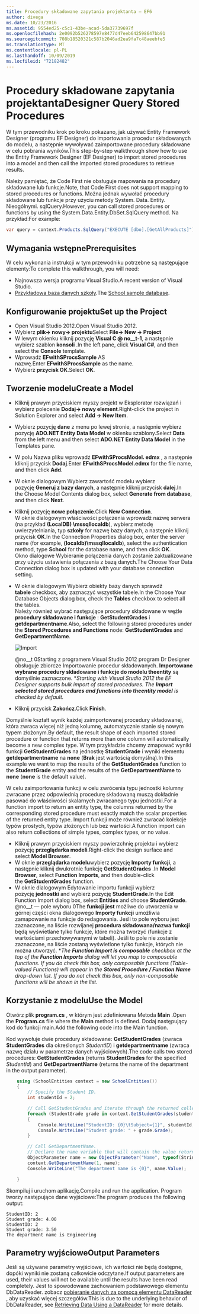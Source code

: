 ```yaml
---
title: Procedury składowane zapytania projektanta — EF6
author: divega
ms.date: 10/23/2016
ms.assetid: 9554ed25-c5c1-43be-acad-5da37739697f
ms.openlocfilehash: 2e0092b526278597e8477d47eeb642598647bb91
ms.sourcegitcommit: 708b18520321c587b2046ad2ea9fa7c48aeebfe5
ms.translationtype: MT
ms.contentlocale: pl-PL
ms.lasthandoff: 10/09/2019
ms.locfileid: "72182482"
---
```

# <a name="designer-query-stored-procedures"></a><span data-ttu-id="de921-102">Procedury składowane zapytania projektanta</span><span class="sxs-lookup"><span data-stu-id="de921-102">Designer Query Stored Procedures</span></span>
<span data-ttu-id="de921-103">W tym przewodniku krok po kroku pokazano, jak używać Entity Framework Designer (programu EF Designer) do importowania procedur składowanych do modelu, a następnie wywoływać zaimportowane procedury składowane w celu pobrania wyników.</span><span class="sxs-lookup"><span data-stu-id="de921-103">This step-by-step walkthrough show how to use the Entity Framework Designer (EF Designer) to import stored procedures into a model and then call the imported stored procedures to retrieve results.</span></span> 

<span data-ttu-id="de921-104">Należy pamiętać, że Code First nie obsługuje mapowania na procedury składowane lub funkcje.</span><span class="sxs-lookup"><span data-stu-id="de921-104">Note, that Code First does not support mapping to stored procedures or functions.</span></span> <span data-ttu-id="de921-105">Można jednak wywołać procedury składowane lub funkcje przy użyciu metody System. Data. Entity. Nieogólnymi. sqlQuery.</span><span class="sxs-lookup"><span data-stu-id="de921-105">However, you can call stored procedures or functions by using the System.Data.Entity.DbSet.SqlQuery method.</span></span> <span data-ttu-id="de921-106">Na przykład:</span><span class="sxs-lookup"><span data-stu-id="de921-106">For example:</span></span>
``` csharp
var query = context.Products.SqlQuery("EXECUTE [dbo].[GetAllProducts]")`;
```

## <a name="prerequisites"></a><span data-ttu-id="de921-107">Wymagania wstępne</span><span class="sxs-lookup"><span data-stu-id="de921-107">Prerequisites</span></span>

<span data-ttu-id="de921-108">W celu wykonania instrukcji w tym przewodniku potrzebne są następujące elementy:</span><span class="sxs-lookup"><span data-stu-id="de921-108">To complete this walkthrough, you will need:</span></span>

- <span data-ttu-id="de921-109">Najnowsza wersja programu Visual Studio.</span><span class="sxs-lookup"><span data-stu-id="de921-109">A recent version of Visual Studio.</span></span>
- <span data-ttu-id="de921-110">[Przykładowa baza danych szkoły](~/ef6/resources/school-database.md).</span><span class="sxs-lookup"><span data-stu-id="de921-110">The [School sample database](~/ef6/resources/school-database.md).</span></span>

## <a name="set-up-the-project"></a><span data-ttu-id="de921-111">Konfigurowanie projektu</span><span class="sxs-lookup"><span data-stu-id="de921-111">Set up the Project</span></span>

-   <span data-ttu-id="de921-112">Open Visual Studio 2012.</span><span class="sxs-lookup"><span data-stu-id="de921-112">Open Visual Studio 2012.</span></span>
-   <span data-ttu-id="de921-113">Wybierz **plik-&gt; nowy-&gt; projektu**</span><span class="sxs-lookup"><span data-stu-id="de921-113">Select **File-&gt; New -&gt; Project**</span></span>
-   <span data-ttu-id="de921-114">W lewym okienku kliknij pozycję **Visual C @ no__t-1**, a następnie wybierz szablon **konsoli** .</span><span class="sxs-lookup"><span data-stu-id="de921-114">In the left pane, click **Visual C\#**, and then select the **Console** template.</span></span>
-   <span data-ttu-id="de921-115">Wprowadź **EFwithSProcsSample** AS nazwę.</span><span class="sxs-lookup"><span data-stu-id="de921-115">Enter **EFwithSProcsSample** as the name.</span></span>
-   <span data-ttu-id="de921-116">Wybierz **przycisk OK**.</span><span class="sxs-lookup"><span data-stu-id="de921-116">Select **OK**.</span></span>

## <a name="create-a-model"></a><span data-ttu-id="de921-117">Tworzenie modelu</span><span class="sxs-lookup"><span data-stu-id="de921-117">Create a Model</span></span>

-   <span data-ttu-id="de921-118">Kliknij prawym przyciskiem myszy projekt w Eksplorator rozwiązań i wybierz polecenie **Dodaj-&gt; nowy element**.</span><span class="sxs-lookup"><span data-stu-id="de921-118">Right-click the project in Solution Explorer and select **Add -&gt; New Item**.</span></span>
-   <span data-ttu-id="de921-119">Wybierz pozycję **dane** z menu po lewej stronie, a następnie wybierz pozycję **ADO.NET Entity Data Model** w okienku szablony.</span><span class="sxs-lookup"><span data-stu-id="de921-119">Select **Data** from the left menu and then select **ADO.NET Entity Data Model** in the Templates pane.</span></span>
-   <span data-ttu-id="de921-120">W polu Nazwa pliku wprowadź **EFwithSProcsModel. edmx** , a następnie kliknij przycisk **Dodaj**.</span><span class="sxs-lookup"><span data-stu-id="de921-120">Enter **EFwithSProcsModel.edmx** for the file name, and then click **Add**.</span></span>
-   <span data-ttu-id="de921-121">W oknie dialogowym Wybierz zawartość modelu wybierz pozycję **Generuj z bazy danych**, a następnie kliknij przycisk **dalej**.</span><span class="sxs-lookup"><span data-stu-id="de921-121">In the Choose Model Contents dialog box, select **Generate from database**, and then click **Next**.</span></span>
-   <span data-ttu-id="de921-122">Kliknij pozycję **nowe połączenie**.</span><span class="sxs-lookup"><span data-stu-id="de921-122">Click **New Connection**.</span></span>  
    <span data-ttu-id="de921-123">W oknie dialogowym właściwości połączenia wprowadź nazwę serwera (na przykład **(LocalDB) \\mssqllocaldb**), wybierz metodę uwierzytelniania, typ **szkoły** for nazwę bazy danych, a następnie kliknij przycisk **OK**.</span><span class="sxs-lookup"><span data-stu-id="de921-123">In the Connection Properties dialog box, enter the server name (for example, **(localdb)\\mssqllocaldb**), select the authentication method, type **School** for the database name, and then click **OK**.</span></span>  
    <span data-ttu-id="de921-124">Okno dialogowe Wybieranie połączenia danych zostanie zaktualizowane przy użyciu ustawienia połączenia z bazą danych.</span><span class="sxs-lookup"><span data-stu-id="de921-124">The Choose Your Data Connection dialog box is updated with your database connection setting.</span></span>
-   <span data-ttu-id="de921-125">W oknie dialogowym Wybierz obiekty bazy danych sprawdź **tabele** checkbox, aby zaznaczyć wszystkie tabele.</span><span class="sxs-lookup"><span data-stu-id="de921-125">In the Choose Your Database Objects dialog box, check the **Tables** checkbox to select all the tables.</span></span>  
    <span data-ttu-id="de921-126">Należy również wybrać następujące procedury składowane w węźle **procedury składowane i funkcje** : **GetStudentGrades** i **getdepartmentname**.</span><span class="sxs-lookup"><span data-stu-id="de921-126">Also, select the following stored procedures under the **Stored Procedures and Functions** node: **GetStudentGrades** and **GetDepartmentName**.</span></span> 

    ![Import](~/ef6/media/import.jpg)

    <span data-ttu-id="de921-128">@no__t 0Starting z programem Visual Studio 2012 program Dr Designer obsługuje zbiorcze Importowanie procedur składowanych. **Importowane wybrane procedury składowane i funkcje do modelu theentity** są domyślnie zaznaczone. \*</span><span class="sxs-lookup"><span data-stu-id="de921-128">*Starting with Visual Studio 2012 the EF Designer supports bulk import of stored procedures. The **Import selected stored procedures and functions into theentity model** is checked by default.*</span></span>
-   <span data-ttu-id="de921-129">Kliknij przycisk **Zakończ**.</span><span class="sxs-lookup"><span data-stu-id="de921-129">Click **Finish**.</span></span>

<span data-ttu-id="de921-130">Domyślnie kształt wynik każdej zaimportowanej procedury składowanej, która zwraca więcej niż jedną kolumnę, automatycznie stanie się nowym typem złożonym.</span><span class="sxs-lookup"><span data-stu-id="de921-130">By default, the result shape of each imported stored procedure or function that returns more than one column will automatically become a new complex type.</span></span> <span data-ttu-id="de921-131">W tym przykładzie chcemy zmapować wyniki funkcji **GetStudentGrades** na jednostkę **StudentGrade** i wyniki elementu **getdepartmentname** na **none** (**Brak** jest wartością domyślną).</span><span class="sxs-lookup"><span data-stu-id="de921-131">In this example we want to map the results of the **GetStudentGrades** function to the **StudentGrade** entity and the results of the **GetDepartmentName** to **none** (**none** is the default value).</span></span>

<span data-ttu-id="de921-132">W celu zaimportowania funkcji w celu zwrócenia typu jednostki kolumny zwracane przez odpowiednią procedurę składowaną muszą dokładnie pasować do właściwości skalarnych zwracanego typu jednostki.</span><span class="sxs-lookup"><span data-stu-id="de921-132">For a function import to return an entity type, the columns returned by the corresponding stored procedure must exactly match the scalar properties of the returned entity type.</span></span> <span data-ttu-id="de921-133">Import funkcji może również zwracać kolekcje typów prostych, typów złożonych lub bez wartości.</span><span class="sxs-lookup"><span data-stu-id="de921-133">A function import can also return collections of simple types, complex types, or no value.</span></span>

-   <span data-ttu-id="de921-134">Kliknij prawym przyciskiem myszy powierzchnię projektu i wybierz pozycję **przeglądarka modeli**.</span><span class="sxs-lookup"><span data-stu-id="de921-134">Right-click the design surface and select **Model Browser**.</span></span>
-   <span data-ttu-id="de921-135">W oknie **przeglądarka modelu**wybierz pozycję **Importy funkcji**, a następnie kliknij dwukrotnie funkcję **GetStudentGrades** .</span><span class="sxs-lookup"><span data-stu-id="de921-135">In **Model Browser**, select **Function Imports**, and then double-click the **GetStudentGrades** function.</span></span>
-   <span data-ttu-id="de921-136">W oknie dialogowym Edytowanie importu funkcji wybierz pozycję **jednostki** and wybierz pozycję **StudentGrade**.</span><span class="sxs-lookup"><span data-stu-id="de921-136">In the Edit Function Import dialog box, select **Entities** and choose **StudentGrade**.</span></span>  
    <span data-ttu-id="de921-137">@no__t — pole wyboru 0The **funkcji jest** możliwe do utworzenia w górnej części okna dialogowego **Importy funkcji** umożliwia zamapowanie na funkcje do redagowania. Jeśli to pole wyboru jest zaznaczone, na liście rozwijanej **procedura składowana/nazwa funkcji** będą wyświetlane tylko funkcje, które można tworzyć (funkcje z wartościami przechowywanymi w tabeli). Jeśli to pole nie zostanie zaznaczone, na liście zostaną wyświetlone tylko funkcje, których nie można utworzyć. \*</span><span class="sxs-lookup"><span data-stu-id="de921-137">*The **Function Import is composable** checkbox at the top of the **Function Imports** dialog will let you map to composable functions. If you do check this box, only composable functions (Table-valued Functions) will appear in the **Stored Procedure / Function Name** drop-down list. If you do not check this box, only non-composable functions will be shown in the list.*</span></span>

## <a name="use-the-model"></a><span data-ttu-id="de921-138">Korzystanie z modelu</span><span class="sxs-lookup"><span data-stu-id="de921-138">Use the Model</span></span>

<span data-ttu-id="de921-139">Otwórz plik **program.cs** , w którym jest zdefiniowana Metoda **Main** .</span><span class="sxs-lookup"><span data-stu-id="de921-139">Open the **Program.cs** file where the **Main** method is defined.</span></span> <span data-ttu-id="de921-140">Dodaj następujący kod do funkcji main.</span><span class="sxs-lookup"><span data-stu-id="de921-140">Add the following code into the Main function.</span></span>

<span data-ttu-id="de921-141">Kod wywołuje dwie procedury składowane: **GetStudentGrades** (zwraca **StudentGrades** dla określonych *StudentID*) i **getdepartmentname** (zwraca nazwę działu w parametrze danych wyjściowych).</span><span class="sxs-lookup"><span data-stu-id="de921-141">The code calls two stored procedures: **GetStudentGrades** (returns **StudentGrades** for the specified *StudentId*) and **GetDepartmentName** (returns the name of the department in the output parameter).</span></span>  

``` csharp
    using (SchoolEntities context = new SchoolEntities())
    {
        // Specify the Student ID.
        int studentId = 2;

        // Call GetStudentGrades and iterate through the returned collection.
        foreach (StudentGrade grade in context.GetStudentGrades(studentId))
        {
            Console.WriteLine("StudentID: {0}\tSubject={1}", studentId, grade.Subject);
            Console.WriteLine("Student grade: " + grade.Grade);
        }

        // Call GetDepartmentName.
        // Declare the name variable that will contain the value returned by the output parameter.
        ObjectParameter name = new ObjectParameter("Name", typeof(String));
        context.GetDepartmentName(1, name);
        Console.WriteLine("The department name is {0}", name.Value);

    }
```

<span data-ttu-id="de921-142">Skompiluj i uruchom aplikację.</span><span class="sxs-lookup"><span data-stu-id="de921-142">Compile and run the application.</span></span> <span data-ttu-id="de921-143">Program tworzy następujące dane wyjściowe:</span><span class="sxs-lookup"><span data-stu-id="de921-143">The program produces the following output:</span></span>

```console
StudentID: 2
Student grade: 4.00
StudentID: 2
Student grade: 3.50
The department name is Engineering
```

<a name="output-parameters"></a><span data-ttu-id="de921-144">Parametry wyjściowe</span><span class="sxs-lookup"><span data-stu-id="de921-144">Output Parameters</span></span>
-----------------

<span data-ttu-id="de921-145">Jeśli są używane parametry wyjściowe, ich wartości nie będą dostępne, dopóki wyniki nie zostaną całkowicie odczytane.</span><span class="sxs-lookup"><span data-stu-id="de921-145">If output parameters are used, their values will not be available until the results have been read completely.</span></span> <span data-ttu-id="de921-146">Jest to spowodowane zachowaniem podstawowego elementu DbDataReader. zobacz [pobieranie danych za pomocą elementu DataReader](https://go.microsoft.com/fwlink/?LinkID=398589) , aby uzyskać więcej szczegółów.</span><span class="sxs-lookup"><span data-stu-id="de921-146">This is due to the underlying behavior of DbDataReader, see [Retrieving Data Using a DataReader](https://go.microsoft.com/fwlink/?LinkID=398589) for more details.</span></span>
